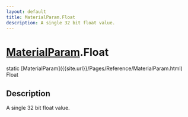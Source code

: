 ```yaml
---
layout: default
title: MaterialParam.Float
description: A single 32 bit float value.
---
```

# [MaterialParam]({{site.url}}/Pages/Reference/MaterialParam.html).Float

<div class='signature' markdown='1'>
static [MaterialParam]({{site.url}}/Pages/Reference/MaterialParam.html) Float
</div>

## Description
A single 32 bit float value.


